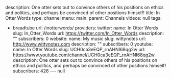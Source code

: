 description: One otter sets out to convince others of his positions on ethics and
  politics, and perhaps be convinced of other positions himself!
title: In Otter Words
type: channel
menu:
  main:
    parent: Channels
videos: null
tags:
- breadtube
url: /inotterwords/
providers:
  twitter:
    name: In Otter Words
    slug: In_Otter_Words
    url: https://twitter.com/In_Otter_Words
    description: ""
    subscribers: 0
  website:
    name: My music
    slug: wittynotes
    url: http://www.wittynotes.com
    description: ""
    subscribers: 0
  youtube:
    name: In Otter Words
    slug: UCH0ca3eEQP_rnAHNI68qg2w
    url: https://www.youtube.com/channel/UCH0ca3eEQP_rnAHNI68qg2w
    description: One otter sets out to convince others of his positions on ethics
      and politics, and perhaps be convinced of other positions himself!
    subscribers: 426
--- null
